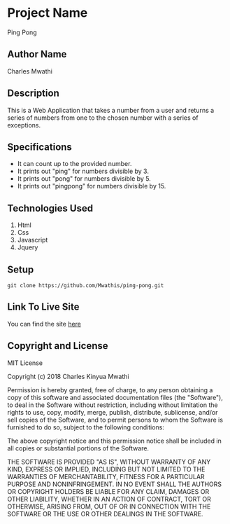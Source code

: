 # Project Name
Ping Pong

## Author Name
Charles Mwathi

## Description
This is a Web Application that takes a number from a user and returns a series of numbers from one to the chosen number with a series of exceptions.

## Specifications
* It can count up to the provided number.
* It prints out "ping" for numbers divisible by 3.
* It prints out "pong" for numbers divisible by 5.
* It prints out "pingpong" for numbers divisible by 15.

## Technologies Used
1. Html
2. Css
3. Javascript
4. Jquery

## Setup
```
git clone https://github.com/Mwathis/ping-pong.git
```
## Link To Live Site
You can find the site [here](https://github.com/Mwathis/ping-pong)

## Copyright and License
MIT License

Copyright (c) 2018 Charles Kinyua Mwathi

Permission is hereby granted, free of charge, to any person obtaining a copy
of this software and associated documentation files (the "Software"), to deal
in the Software without restriction, including without limitation the rights
to use, copy, modify, merge, publish, distribute, sublicense, and/or sell
copies of the Software, and to permit persons to whom the Software is
furnished to do so, subject to the following conditions:

The above copyright notice and this permission notice shall be included in all
copies or substantial portions of the Software.

THE SOFTWARE IS PROVIDED "AS IS", WITHOUT WARRANTY OF ANY KIND, EXPRESS OR
IMPLIED, INCLUDING BUT NOT LIMITED TO THE WARRANTIES OF MERCHANTABILITY,
FITNESS FOR A PARTICULAR PURPOSE AND NONINFRINGEMENT. IN NO EVENT SHALL THE
AUTHORS OR COPYRIGHT HOLDERS BE LIABLE FOR ANY CLAIM, DAMAGES OR OTHER
LIABILITY, WHETHER IN AN ACTION OF CONTRACT, TORT OR OTHERWISE, ARISING FROM,
OUT OF OR IN CONNECTION WITH THE SOFTWARE OR THE USE OR OTHER DEALINGS IN THE
SOFTWARE.
